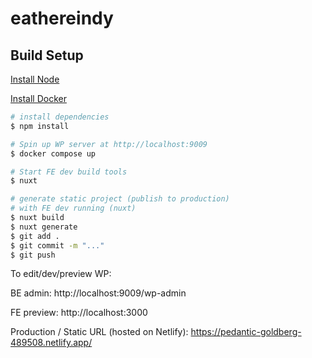 # eathereindy

## Build Setup
[Install Node](https://nodejs.org/en/download/)

[Install Docker](https://nodejs.org/en/download/)

```bash
# install dependencies
$ npm install

# Spin up WP server at http://localhost:9009
$ docker compose up 

# Start FE dev build tools
$ nuxt

# generate static project (publish to production)
# with FE dev running (nuxt)
$ nuxt build
$ nuxt generate
$ git add .
$ git commit -m "..."
$ git push
```

To edit/dev/preview WP:

BE admin: http://localhost:9009/wp-admin

FE preview: http://localhost:3000

Production / Static URL (hosted on Netlify): https://pedantic-goldberg-489508.netlify.app/